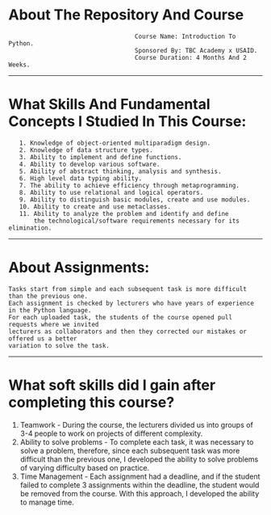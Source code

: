 #                                        About The Repository And Course
                                       Course Name: Introduction To Python.
                                       Sponsored By: TBC Academy x USAID.
                                       Course Duration: 4 Months And 2 Weeks.
-------------------------------------------------------------------------------------------------------------------------------------------------------------------------------------------------------------------

# What Skills And Fundamental Concepts I Studied In This Course:
       1. Knowledge of object-oriented multiparadigm design.
       2. Knowledge of data structure types.
       3. Ability to implement and define functions.
       4. Ability to develop various software.
       5. Ability of abstract thinking, analysis and synthesis.
       6. High level data typing ability.
       7. The ability to achieve efficiency through metaprogramming.
       8. Ability to use relational and logical operators.
       9. Ability to distinguish basic modules, create and use modules.
       10. Ability to create and use metaclasses.
       11. Ability to analyze the problem and identify and define
           the technological/software requirements necessary for its elimination.
       
-------------------------------------------------------------------------------------------------------------------------------------------------------------------------------------------------------------------

# About Assignments:
    Tasks start from simple and each subsequent task is more difficult than the previous one.
    Each assignment is checked by lecturers who have years of experience in the Python language.
    For each uploaded task, the students of the course opened pull requests where we invited
    lecturers as collaborators and then they corrected our mistakes or offered us a better
    variation to solve the task. 

-------------------------------------------------------------------------------------------------------------------------------------------------------------------------------------------------------------------
# What soft skills did I gain after completing this course?

1. Teamwork - During the course, the lecturers divided us into groups of 3-4 people
   to work on projects of different complexity.
2. Ability to solve problems - To complete each task, it was necessary to solve a problem,
   therefore, since each subsequent task was more difficult than the previous one, I developed
   the ability to solve problems of varying difficulty based on practice.
3. Time Management - Each assignment had a deadline, and if the student failed to complete
   3 assignments within the deadline, the student would be removed from the course.
   With this approach, I developed the ability to manage time.
